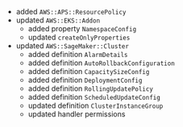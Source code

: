 - added `AWS::APS::ResourcePolicy`
- updated `AWS::EKS::Addon`
  - added property `NamespaceConfig`
  - updated `createOnlyProperties`
- updated `AWS::SageMaker::Cluster`
  - added definition `AlarmDetails`
  - added definition `AutoRollbackConfiguration`
  - added definition `CapacitySizeConfig`
  - added definition `DeploymentConfig`
  - added definition `RollingUpdatePolicy`
  - added definition `ScheduledUpdateConfig`
  - updated definition `ClusterInstanceGroup`
  - updated handler permissions
